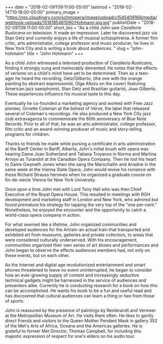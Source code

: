 +++
date = "2018-02-09T09:11:00-05:00"
lastmod = "2018-02-14T10:18:00-05:00"
primary_image = "https://res.cloudinary.com/schmopera/image/upload/v1545409169/media/webhook-uploads/1518185461090/Hohmann.jpg.jpg"
publishDate = "2018-02-09T09:11:00-05:00"
short_bio = "As a child John saw *Cavalleria Rusticana* on television. It made an impression. Later he discovered jazz via Stan Getz and currently enjoys a life of musical schizophrenia. A former film critic, arts administrator, college professor and music producer, he lives in New York City and is writing a book about audiences. "
slug = "john-hohmann"
title = "John Hohmann"
+++

As a child John witnessed a televised production of *Cavalleria Rusticana*, finding it strongly sung and memorably demented.  He notes that the effects of verismo on a child's mind have yet to be determined. Then as a teen-ager he heard the recording, Getz/Gilberto, (the one with the orange painting by abstract expressionist, Olga Albizu on the cover) featuring American jazz saxophonist, Stan Getz and Brazilian guitarist, Joao Gilberto. These experiences influence his musical taste to this day.

Eventually he co-founded a marketing agency and worked with Free Jazz pioneer, Ornette Coleman at the behest of Verve, the label that released several of Coleman's recordings. He also produced a New York City jazz club extravaganza to commemorate the 60th anniversary of Blue Note Records. Prior to all of that, he was an arts administrator, college professor, film critic and an award-winning producer of music and story-telling programs for children. 

Thanks to friends he made while pursing a certificate in arts administration at the Banff Center in Banff, Alberta, John's initial brush with opera was hearing Dame Joan Sutherland and Tatiana Troyanos in Norma and Martina Arroyo as Turandot at the Canadian Opera Company. Then he lost his heart to Dame Gwyneth Jones when she sang the Marschallin and Ariadne in the same week at the Vienna State Opera; John would revive his romance with these Richard Strauss heroines when he organized a graduate course on fin-de-siecle Vienna for New York University.

Once upon a time John met with Lord Tony Hall who was then Chief Executive of the Royal Opera House. This resulted in meetings with ROH development and marketing staff in London and New York, who admired but found premature his strategy for tapping the very top of the "one per-cent." Nonetheless, he enjoyed the encounter and the opportunity to catch a world-class opera company in action.

For what seemed like a lifetime, John organized communities and developed audiences for the Artrain-an actual train that transported and exhibited art from museums, galleries and private collectors, to areas that were considered culturally underserved. With his encouragement, communities organized their own series of art shows and performances and John began to observe the effects audiences members had, not only on these events, but on each other.

As the Internet and digital age revolutionized entertainment and smart phones threatened to leave no event uninterrupted, he began to consider how an ever-growing supply of content and increasingly seductive technical gadgets might be harnessed in the service of audiences and presenters alike. Currently he is conducting research for a book on how this can be accomplished. He wants his book to be a fun and useful read and has discovered that cultural audiences can learn a thing or two from those of sports.

John is reassured by the presence of paintings by Rembrandt and Vermeer at the Metropolitan Museum of Art. He visits them often. He likes to gently direct friends and visitors to the Queen Mother Pendant Mask in gallery 352 of the Met's Arts of Africa, Oceana and the Americas galleries. He is grateful to former Met Director, Thomas Campbell, for including this majestic expression of respect for one's elders on his audio tour.


